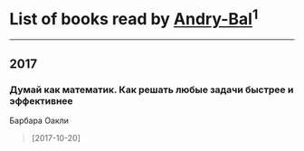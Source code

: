 # List of books read by [Andry-Bal](https://plus.google.com/109232883876697421544)<sup>1</sup>
---

## 2017

### Думай как математик. Как решать любые задачи быстрее и эффективнее
Барбара Оакли
> [2017-10-20] 



